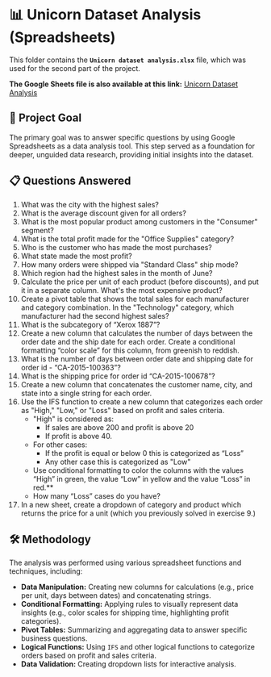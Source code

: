 # 📊 Unicorn Dataset Analysis (Spreadsheets)

This folder contains the **`Unicorn dataset analysis.xlsx`** file, which was used for the second part of the project.

**The Google Sheets file is also available at this link:** [Unicorn Dataset Analysis](https://docs.google.com/spreadsheets/d/1DyJA0PwklEnJrPSyfb_p3dIDImqxOoqytvLtboRwa8Y/edit?usp=sharing)

## 🎯 Project Goal

The primary goal was to answer specific questions by using Google Spreadsheets as a data analysis tool. This step served as a foundation for deeper, unguided data research, providing initial insights into the dataset.

## 📋 Questions Answered

1.  What was the city with the highest sales?
2.  What is the average discount given for all orders?
3.  What is the most popular product among customers in the "Consumer" segment?
4.  What is the total profit made for the "Office Supplies" category?
5.  Who is the customer who has made the most purchases?
6.  What state made the most profit?
7.  How many orders were shipped via "Standard Class" ship mode?
8.  Which region had the highest sales in the month of June?
9.  Calculate the price per unit of each product (before discounts), and put it in a separate column. What's the most expensive product?
10. Create a pivot table that shows the total sales for each manufacturer and category combination. In the "Technology" category, which manufacturer had the second highest sales?
11. What is the subcategory of “Xerox 1887”?
12. Create a new column that calculates the number of days between the order date and the ship date for each order. Create a conditional formatting “color scale” for this column, from greenish to reddish.
13. What is the number of days between order date and shipping date for order id - “CA-2015-100363”?
14. What is the shipping price for order id “CA-2015-100678”?
15. Create a new column that concatenates the customer name, city, and state into a single string for each order.
16. Use the IFS function to create a new column that categorizes each order as "High," "Low," or "Loss" based on profit and sales criteria.
    * "High" is considered as:
        * If sales are above 200 and profit is above 20
        * If profit is above 40.
    * For other cases:
        * If the profit is equal or below 0 this is categorized as “Loss”
        * Any other case this is categorized as "Low"
    * Use conditional formatting to color the columns with the values “High” in green, the value “Low” in yellow and the value “Loss” in red.**
    * How many “Loss” cases do you have?
17. In a new sheet, create a dropdown of category and product which returns the price for a unit (which you previously solved in exercise 9.)

## 🛠️ Methodology

The analysis was performed using various spreadsheet functions and techniques, including:
* **Data Manipulation:** Creating new columns for calculations (e.g., price per unit, days between dates) and concatenating strings.
* **Conditional Formatting:** Applying rules to visually represent data insights (e.g., color scales for shipping time, highlighting profit categories).
* **Pivot Tables:** Summarizing and aggregating data to answer specific business questions.
* **Logical Functions:** Using `IFS` and other logical functions to categorize orders based on profit and sales criteria.
* **Data Validation:** Creating dropdown lists for interactive analysis.
